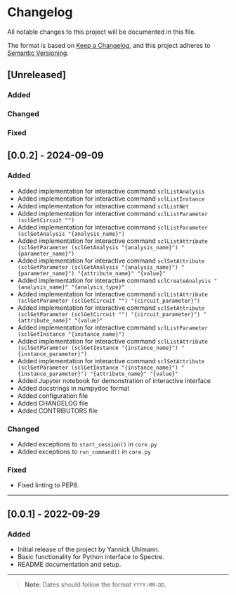 # Changelog

All notable changes to this project will be documented in this file.

The format is based on [Keep a Changelog](https://keepachangelog.com/en/1.0.0/), and this project adheres to [Semantic Versioning](https://semver.org/spec/v2.0.0.html).

## [Unreleased]
### Added

### Changed
  
### Fixed


## [0.0.2] - 2024-09-09
### Added
- Added implementation for interactive command `sclListAnalysis`
- Added implementation for interactive command `sclListInstance`
- Added implementation for interactive command `sclListNet`
- Added implementation for interactive command `sclListParameter (sclGetCircuit "")`
- Added implementation for interactive command `sclListParameter (sclGetAnalysis "{analysis_name}")`
- Added implementation for interactive command `sclListAttribute (sclGetParameter (sclGetAnalysis "{analysis_name}") "{parameter_name}")`
- Added implementation for interactive command `sclSetAttribute (sclGetParameter (sclGetAnalysis "{analysis_name}") "{parameter_name}") "{attribute_name}" "{value}"`
- Added implementation for interactive command `sclCreateAnalysis "{analysis_name}" "{analysis_type}"`
- Added implementation for interactive command `sclListAttribute (sclGetParameter (sclGetCircuit "") "{circuit_parameter}")`
- Added implementation for interactive command `sclSetAttribute (sclGetParameter (sclGetCircuit "") "{circuit_parameter}") "{attribute_name}" "{value}"`
- Added implementation for interactive command `sclListParameter (sclGetInstance "{instance_name}")`
- Added implementation for interactive command `sclListAttribute (sclGetParameter (sclGetInstance "{instance_name}") "{instance_parameter}")`
- Added implementation for interactive command `sclSetAttribute (sclGetParameter (sclGetInstance "{instance_name}") "{instance_parameter}") "{attribute_name}" "{value}"`
- Added Jupyter notebook for demonstration of interactive interface
- Added docstrings in numpydoc format
- Added configuration file
- Added CHANGELOG file
- Added CONTRIBUTORS file

### Changed
- Added exceptions to `start_session()` in `core.py`
- Added exceptions to `run_command()` in `core.py`

### Fixed
- Fixed linting to PEP8.

---

## [0.0.1] - 2022-09-29
### Added
- Initial release of the project by Yannick Uhlmann.
- Basic functionality for Python interface to Spectre.
- README documentation and setup.

---

> **Note**: Dates should follow the format `YYYY-MM-DD`.

